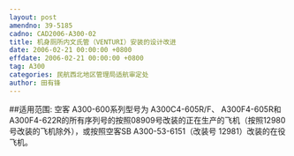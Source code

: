 ```yaml
---
layout: post
amendno: 39-5185
cadno: CAD2006-A300-02
title: 机身厕所内文氏管（VENTURI）安装的设计改进
date: 2006-02-21 00:00:00 +0800
effdate: 2006-02-21 00:00:00 +0800
tag: A300
categories: 民航西北地区管理局适航审定处
author: 田有锋
---
```


##适用范围:
空客 A300-600系列型号为 A300C4-605R/F、 A300F4-605R和 A300F4-622R的所有序列号的按照08909号改装的正在生产的飞机（按照12980号改装的飞机除外），或按照空客SB A300-53-6151（改装号 12981）改装的在役飞机。

